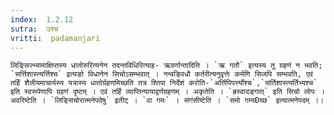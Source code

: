 ```yaml
---
index:  1.2.12
sutra:  उश्च
vritti:  padamanjari
---
```


	लिङ्सिज्भ्यामाक्षिप्तस्य धातोरुरित्यनेन तदन्तविधिरित्याह- ऋवर्णान्तादिति । `ऋ गतौ` इत्यस्य तु ग्रहणं न भवति; `सर्त्तिशास्त्यर्त्तिश्च` इत्यङो विधानेन सिचोऽसम्भवात् । नन्वङ्विधौ कर्तरीत्यनुवृत्तेः कर्मणि सिजपि सम्भवति, एवं तर्हि शैलीयमाचार्यस्य यत्रास्य धातोर्ग्रहणमिच्छति तत्र श्तिपा निर्देशं करोति-`अर्त्तिपिपर्त्त्योश्च`,`सर्तिशास्त्यर्तिभ्यश्च` इति स्वरूपेणापि ग्रहणं दृष्टम् । एवं तर्हि व्याप्तिन्यायाद्वर्णग्रहणम् । अकृतेति । `ह्रस्वादङ्गात्` इति सिचो लोपः । अवरिष्टेति । `लिङ्सिचोरात्मनेपदेषु` इतीट् । `वा गमः` । संगंसीष्टेति । `समो गम्यÐच्छ` इत्यात्मनेपदम् ।।
